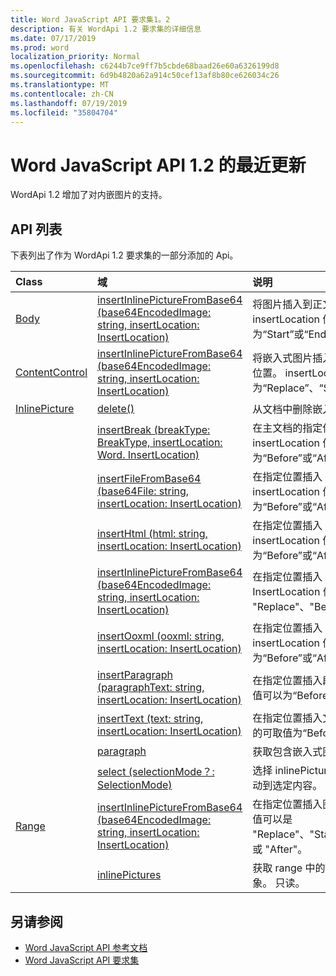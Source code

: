```yaml
---
title: Word JavaScript API 要求集1。2
description: 有关 WordApi 1.2 要求集的详细信息
ms.date: 07/17/2019
ms.prod: word
localization_priority: Normal
ms.openlocfilehash: c6244b7ce9ff7b5cbde68baad26e60a6326199d8
ms.sourcegitcommit: 6d9b4820a62a914c50cef13af8b80ce626034c26
ms.translationtype: MT
ms.contentlocale: zh-CN
ms.lasthandoff: 07/19/2019
ms.locfileid: "35804704"
---
```

# <a name="whats-new-in-word-javascript-api-12"></a>Word JavaScript API 1.2 的最近更新

WordApi 1.2 增加了对内嵌图片的支持。

## <a name="api-list"></a>API 列表

下表列出了作为 WordApi 1.2 要求集的一部分添加的 Api。

| Class | 域 | 说明 |
|:---|:---|:---|
|[Body](/javascript/api/word/word.body)|[insertInlinePictureFromBase64 (base64EncodedImage: string, insertLocation: InsertLocation)](/javascript/api/word/word.body#insertinlinepicturefrombase64-base64encodedimage--insertlocation-)|将图片插入到正文中的指定位置。 insertLocation 值可以为“Start”或“End”。|
|[ContentControl](/javascript/api/word/word.contentcontrol)|[insertInlinePictureFromBase64 (base64EncodedImage: string, insertLocation: InsertLocation)](/javascript/api/word/word.contentcontrol#insertinlinepicturefrombase64-base64encodedimage--insertlocation-)|将嵌入式图片插入到内容控件中的指定位置。 insertLocation 值可以为“Replace”、“Start”或“End”。|
|[InlinePicture](/javascript/api/word/word.inlinepicture)|[delete()](/javascript/api/word/word.inlinepicture#delete--)|从文档中删除嵌入式图片。|
||[insertBreak (breakType: BreakType, insertLocation: Word. InsertLocation)](/javascript/api/word/word.inlinepicture#insertbreak-breaktype--insertlocation-)|在主文档的指定位置插入分隔符。 insertLocation 值可以为“Before”或“After”。|
||[insertFileFromBase64 (base64File: string, insertLocation: InsertLocation)](/javascript/api/word/word.inlinepicture#insertfilefrombase64-base64file--insertlocation-)|在指定位置插入 document。 insertLocation 值可以为“Before”或“After”。|
||[insertHtml (html: string, insertLocation: InsertLocation)](/javascript/api/word/word.inlinepicture#inserthtml-html--insertlocation-)|在指定位置插入 HTML。 insertLocation 值可以为“Before”或“After”。|
||[insertInlinePictureFromBase64 (base64EncodedImage: string, insertLocation: InsertLocation)](/javascript/api/word/word.inlinepicture#insertinlinepicturefrombase64-base64encodedimage--insertlocation-)|在指定位置插入 inlinePicture。 InsertLocation 值可以是 "Replace"、"Before" 或 "After"。|
||[insertOoxml (ooxml: string, insertLocation: InsertLocation)](/javascript/api/word/word.inlinepicture#insertooxml-ooxml--insertlocation-)|在指定位置插入 OOXML。  insertLocation 值可以为“Before”或“After”。|
||[insertParagraph (paragraphText: string, insertLocation: InsertLocation)](/javascript/api/word/word.inlinepicture#insertparagraph-paragraphtext--insertlocation-)|在指定位置插入段落。 insertLocation 值可以为“Before”或“After”。|
||[insertText (text: string, insertLocation: InsertLocation)](/javascript/api/word/word.inlinepicture#inserttext-text--insertlocation-)|在指定位置插入文本。 insertLocation 的可取值为“Before”或“After”。|
||[paragraph](/javascript/api/word/word.inlinepicture#paragraph)|获取包含嵌入式图像的父段落。 只读。|
||[select (selectionMode？: SelectionMode)](/javascript/api/word/word.inlinepicture#select-selectionmode-)|选择 inlinePicture。 这会导致 Word 滚动到选定内容。|
|[Range](/javascript/api/word/word.range)|[insertInlinePictureFromBase64 (base64EncodedImage: string, insertLocation: InsertLocation)](/javascript/api/word/word.range#insertinlinepicturefrombase64-base64encodedimage--insertlocation-)|在指定位置插入图片。 InsertLocation 值可以是 "Replace"、"Start"、"End"、"Before" 或 "After"。|
||[inlinePictures](/javascript/api/word/word.range#inlinepictures)|获取 range 中的一组 inlinePicture 对象。 只读。|

## <a name="see-also"></a>另请参阅

- [Word JavaScript API 参考文档](/javascript/api/word)
- [Word JavaScript API 要求集](word-api-requirement-sets.md)

